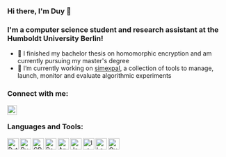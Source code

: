 ### Hi there, I'm Duy 👋

### I'm a computer science student and research assistant at the Humboldt University Berlin!
- 🔭 I finished my bachelor thesis on homomorphic encryption and am currently pursuing my master's degree
- 🌱 I’m currently working on [simexpal](https://github.com/hu-macsy/simexpal), a collection of tools to manage, launch, monitor and evaluate algorithmic experiments
<!-- 
- 👯 I’m looking to collaborate on ...
- 🤔 I’m looking for help with ...
- 💬 Ask me about ...
- 📫 How to reach me: ...
- 😄 Pronouns: ...
- ⚡ Fun fact: ...
-->

### Connect with me:

[<img align="left" alt="Duy | LinkedIn" width="22px" src="https://cdn.jsdelivr.net/npm/simple-icons@v3/icons/linkedin.svg" />][linkedin]

<br />

### Languages and Tools:

<img align="left" alt="Python" width="26px" src="https://cdn.jsdelivr.net/npm/simple-icons@v3/icons/python.svg" />
<img align="left" alt="PyCharm" width="26px" src="https://cdn.jsdelivr.net/npm/simple-icons@v3/icons/pycharm.svg" />
<img align="left" alt="CPlusPlus" width="26px" src="https://cdn.jsdelivr.net/npm/simple-icons@3.13.0/icons/cplusplus.svg" />
<img align="left" alt="Pandas" width="26px" src="https://cdn.jsdelivr.net/npm/simple-icons@v3/icons/pandas.svg" />
<img align="left" alt="Anaconda" width="26px" src="https://cdn.jsdelivr.net/npm/simple-icons@v3/icons/anaconda.svg" />
<img align="left" alt="Java" width="26px" src="https://cdn.jsdelivr.net/npm/simple-icons@v3/icons/java.svg" />
<img align="left" alt="IntelliJ" width="26px" src="https://cdn.jsdelivr.net/npm/simple-icons@v3/icons/intellijidea.svg" />
<img align="left" alt="LaTeX" width="26px" src="https://cdn.jsdelivr.net/npm/simple-icons@v3/icons/latex.svg" />
<img align="left" alt="Overleaf" width="26px" src="https://cdn.jsdelivr.net/npm/simple-icons@v3/icons/overleaf.svg" />

<br />
<br />


<!-- 
<img align="left" alt="duylethanh's Github Stats" src="https://github-readme-stats.vercel.app/api?username=duylethanh&show_icons=true&hide_border=true" />
-->

[linkedin]: https://www.linkedin.com/in/duy-lethanh/
